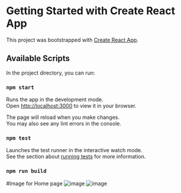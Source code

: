 # Getting Started with Create React App

This project was bootstrapped with [Create React App](https://github.com/facebook/create-react-app).

## Available Scripts

In the project directory, you can run:

### `npm start`

Runs the app in the development mode.\
Open [http://localhost:3000](http://localhost:3000) to view it in your browser.

The page will reload when you make changes.\
You may also see any lint errors in the console.

### `npm test`

Launches the test runner in the interactive watch mode.\
See the section about [running tests](https://facebook.github.io/create-react-app/docs/running-tests) for more information.

### `npm run build`

#Image for Home page
![image](https://user-images.githubusercontent.com/69744397/229791488-61755f79-fd68-4a6a-a8d4-1918c3ece3bf.png)
![image](https://user-images.githubusercontent.com/69744397/229791581-be4ca374-ae3d-4b06-be3b-3d4bd0269c26.png)


